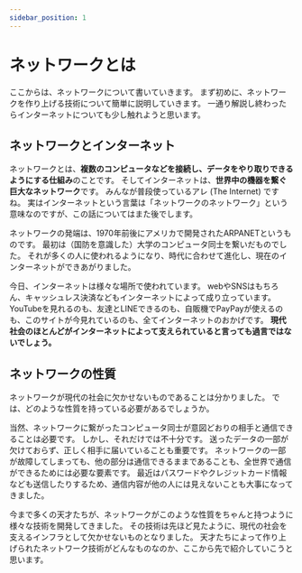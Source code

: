 ```yaml
---
sidebar_position: 1
---
```


# ネットワークとは

ここからは、ネットワークについて書いていきます。
まず初めに、ネットワークを作り上げる技術について簡単に説明していきます。
一通り解説し終わったらインターネットについても少し触れようと思います。

## ネットワークとインターネット

ネットワークとは、**複数のコンピュータなどを接続し、データをやり取りできるようにする仕組み**のことです。
そしてインターネットは、**世界中の機器を繋ぐ巨大なネットワーク**です。
みんなが普段使っているアレ (The Internet) ですね。
実はインターネットという言葉は「ネットワークのネットワーク」という意味なのですが、この話についてはまた後でします。

ネットワークの発端は、1970年前後にアメリカで開発されたARPANETというものです。
最初は（国防を意識した）大学のコンピュータ同士を繋いだものでした。
それが多くの人に使われるようになり、時代に合わせて進化し、現在のインターネットができあがりました。

今日、インターネットは様々な場所で使われています。
webやSNSはもちろん、キャッシュレス決済などもインターネットによって成り立っています。
YouTubeを見れるのも、友達とLINEできるのも、自販機でPayPayが使えるのも、このサイトが今見れているのも、全てインターネットのおかげです。
**現代社会のほとんどがインターネットによって支えられていると言っても過言ではないでしょう。**

## ネットワークの性質

ネットワークが現代の社会に欠かせないものであることは分かりました。
では、どのような性質を持っている必要があるでしょうか。

当然、ネットワークに繋がったコンピュータ同士が意図どおりの相手と通信できることは必要です。
しかし、それだけでは不十分です。
送ったデータの一部が欠けておらず、正しく相手に届いていることも重要です。
ネットワークの一部が故障してしまっても、他の部分は通信できるままであることも、全世界で通信ができるためには必要な要素です。
最近はパスワードやクレジットカード情報なども送信したりするため、通信内容が他の人には見えないことも大事になってきました。

今まで多くの天才たちが、ネットワークがこのような性質をちゃんと持つように様々な技術を開発してきました。
その技術は先ほど見たように、現代の社会を支えるインフラとして欠かせないものとなりました。
天才たちによって作り上げられたネットワーク技術がどんなものなのか、ここから先で紹介していこうと思います。